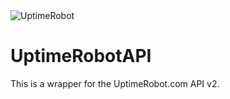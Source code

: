 
<img align="center" src="https://uptimerobot.com/assets/img/logo_plain.png" alt="UptimeRobot" />

# UptimeRobotAPI
This is a wrapper for the UptimeRobot.com API v2.